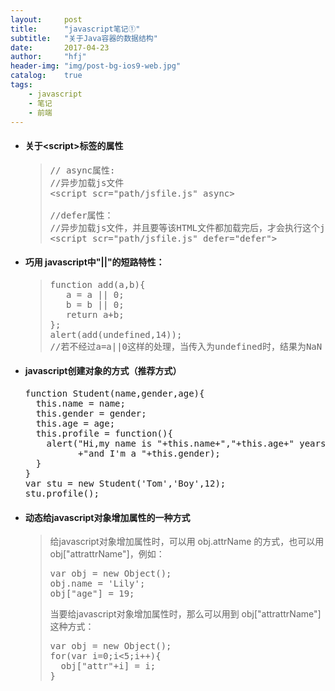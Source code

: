 ```yaml
---
layout:     post
title:      "javascript笔记①"
subtitle:   "关于Java容器的数据结构"
date:       2017-04-23
author:     "hfj"
header-img: "img/post-bg-ios9-web.jpg"
catalog:    true
tags:
    - javascript
    - 笔记
    - 前端
---
```

<div class='markdown-preview' data-use-github-style>
<ul>
<li><h4 id="-lt-script-">关于&lt;script&gt;标签的属性</h4>
<blockquote>
<pre class="editor-colors lang-javascript"><div class="line"><span class="syntax--source syntax--js"><span class="syntax--comment syntax--line syntax--double-slash syntax--js"><span class="syntax--punctuation syntax--definition syntax--comment syntax--js"><span>//</span></span><span>&nbsp;async属性:</span></span></span></div><div class="line"><span class="syntax--source syntax--js"><span class="syntax--comment syntax--line syntax--double-slash syntax--js"><span class="syntax--punctuation syntax--definition syntax--comment syntax--js"><span>//</span></span><span>异步加载js文件</span></span></span></div><div class="line"><span class="syntax--source syntax--js"><span class="syntax--keyword syntax--operator syntax--comparison syntax--js"><span>&lt;</span></span><span>script&nbsp;scr</span><span class="syntax--keyword syntax--operator syntax--assignment syntax--js"><span>=</span></span><span class="syntax--string syntax--quoted syntax--double syntax--js"><span class="syntax--punctuation syntax--definition syntax--string syntax--begin syntax--js"><span>&quot;</span></span><span>path/jsfile.js</span><span class="syntax--punctuation syntax--definition syntax--string syntax--end syntax--js"><span>&quot;</span></span></span><span>&nbsp;</span><span class="syntax--storage syntax--modifier syntax--js"><span>async</span></span><span class="syntax--keyword syntax--operator syntax--comparison syntax--js"><span>&gt;</span></span></span></div><div class="line"><span class="syntax--source syntax--js"><span>&nbsp;</span></span></div><div class="line"><span class="syntax--source syntax--js"><span class="syntax--comment syntax--line syntax--double-slash syntax--js"><span class="syntax--punctuation syntax--definition syntax--comment syntax--js"><span>//</span></span><span>defer属性：</span></span></span></div><div class="line"><span class="syntax--source syntax--js"><span class="syntax--comment syntax--line syntax--double-slash syntax--js"><span class="syntax--punctuation syntax--definition syntax--comment syntax--js"><span>//</span></span><span>异步加载js文件，并且要等该HTML文件都加载完后，才会执行这个js文件</span></span></span></div><div class="line"><span class="syntax--source syntax--js"><span class="syntax--keyword syntax--operator syntax--comparison syntax--js"><span>&lt;</span></span><span>script&nbsp;scr</span><span class="syntax--keyword syntax--operator syntax--assignment syntax--js"><span>=</span></span><span class="syntax--string syntax--quoted syntax--double syntax--js"><span class="syntax--punctuation syntax--definition syntax--string syntax--begin syntax--js"><span>&quot;</span></span><span>path/jsfile.js</span><span class="syntax--punctuation syntax--definition syntax--string syntax--end syntax--js"><span>&quot;</span></span></span><span>&nbsp;defer</span><span class="syntax--keyword syntax--operator syntax--assignment syntax--js"><span>=</span></span><span class="syntax--string syntax--quoted syntax--double syntax--js"><span class="syntax--punctuation syntax--definition syntax--string syntax--begin syntax--js"><span>&quot;</span></span><span>defer</span><span class="syntax--punctuation syntax--definition syntax--string syntax--end syntax--js"><span>&quot;</span></span></span><span class="syntax--keyword syntax--operator syntax--comparison syntax--js"><span>&gt;</span></span></span></div></pre>
</blockquote>
</li>
<li><h4 id="-javascript-">巧用 javascript中&quot;||&quot;的短路特性：</h4>
<blockquote>
<pre class="editor-colors lang-javascript"><div class="line"><span class="syntax--source syntax--js"><span class="syntax--meta syntax--function syntax--js"><span class="syntax--storage syntax--type syntax--function syntax--js"><span>function</span></span><span>&nbsp;</span><span class="syntax--entity syntax--name syntax--function syntax--js"><span>add</span></span><span class="syntax--meta syntax--parameters syntax--js"><span class="syntax--punctuation syntax--definition syntax--parameters syntax--begin syntax--bracket syntax--round syntax--js"><span>(</span></span><span class="syntax--variable syntax--parameter syntax--function syntax--js"><span>a</span></span><span class="syntax--meta syntax--delimiter syntax--object syntax--comma syntax--js"><span>,</span></span><span class="syntax--variable syntax--parameter syntax--function syntax--js"><span>b</span></span><span class="syntax--punctuation syntax--definition syntax--parameters syntax--end syntax--bracket syntax--round syntax--js"><span>)</span></span></span></span><span class="syntax--punctuation syntax--definition syntax--function syntax--body syntax--begin syntax--bracket syntax--curly syntax--js"><span>{</span></span></span></div><div class="line"><span class="syntax--source syntax--js"><span>&nbsp;&nbsp;&nbsp;a&nbsp;</span><span class="syntax--keyword syntax--operator syntax--assignment syntax--js"><span>=</span></span><span>&nbsp;a&nbsp;</span><span class="syntax--keyword syntax--operator syntax--logical syntax--js"><span>||</span></span><span>&nbsp;</span><span class="syntax--constant syntax--numeric syntax--decimal syntax--js"><span>0</span></span><span class="syntax--punctuation syntax--terminator syntax--statement syntax--js"><span>;</span></span></span></div><div class="line"><span class="syntax--source syntax--js"><span>&nbsp;&nbsp;&nbsp;b&nbsp;</span><span class="syntax--keyword syntax--operator syntax--assignment syntax--js"><span>=</span></span><span>&nbsp;b&nbsp;</span><span class="syntax--keyword syntax--operator syntax--logical syntax--js"><span>||</span></span><span>&nbsp;</span><span class="syntax--constant syntax--numeric syntax--decimal syntax--js"><span>0</span></span><span class="syntax--punctuation syntax--terminator syntax--statement syntax--js"><span>;</span></span></span></div><div class="line"><span class="syntax--source syntax--js"><span>&nbsp;&nbsp;&nbsp;</span><span class="syntax--keyword syntax--control syntax--js"><span>return</span></span><span>&nbsp;a</span><span class="syntax--keyword syntax--operator syntax--js"><span>+</span></span><span>b</span><span class="syntax--punctuation syntax--terminator syntax--statement syntax--js"><span>;</span></span></span></div><div class="line"><span class="syntax--source syntax--js"><span class="syntax--punctuation syntax--definition syntax--function syntax--body syntax--end syntax--bracket syntax--curly syntax--js"><span>}</span></span><span class="syntax--punctuation syntax--terminator syntax--statement syntax--js"><span>;</span></span></span></div><div class="line"><span class="syntax--source syntax--js"><span class="syntax--meta syntax--function-call syntax--js"><span class="syntax--entity syntax--name syntax--function syntax--js"><span>alert</span></span><span class="syntax--meta syntax--arguments syntax--js"><span class="syntax--punctuation syntax--definition syntax--arguments syntax--begin syntax--bracket syntax--round syntax--js"><span>(</span></span><span class="syntax--meta syntax--function-call syntax--js"><span class="syntax--entity syntax--name syntax--function syntax--js"><span>add</span></span><span class="syntax--meta syntax--arguments syntax--js"><span class="syntax--punctuation syntax--definition syntax--arguments syntax--begin syntax--bracket syntax--round syntax--js"><span>(</span></span><span class="syntax--constant syntax--language syntax--js"><span>undefined</span></span><span class="syntax--meta syntax--delimiter syntax--object syntax--comma syntax--js"><span>,</span></span><span class="syntax--constant syntax--numeric syntax--decimal syntax--js"><span>14</span></span><span class="syntax--punctuation syntax--definition syntax--arguments syntax--end syntax--bracket syntax--round syntax--js"><span>)</span></span></span></span><span class="syntax--punctuation syntax--definition syntax--arguments syntax--end syntax--bracket syntax--round syntax--js"><span>)</span></span></span></span><span class="syntax--punctuation syntax--terminator syntax--statement syntax--js"><span>;</span></span></span></div><div class="line"><span class="syntax--source syntax--js"><span class="syntax--comment syntax--line syntax--double-slash syntax--js"><span class="syntax--punctuation syntax--definition syntax--comment syntax--js"><span>//</span></span><span>若不经过a=a||0这样的处理，当传入为undefined时，结果为NaN</span></span></span></div></pre>
</blockquote>
</li>
<li><h4 id="javascript-">javascript创建对象的方式（推荐方式）</h4>
<pre class="editor-colors lang-javascript"><div class="line"><span class="syntax--source syntax--js"><span class="syntax--meta syntax--function syntax--js"><span class="syntax--storage syntax--type syntax--function syntax--js"><span>function</span></span><span>&nbsp;</span><span class="syntax--entity syntax--name syntax--function syntax--js"><span>Student</span></span><span class="syntax--meta syntax--parameters syntax--js"><span class="syntax--punctuation syntax--definition syntax--parameters syntax--begin syntax--bracket syntax--round syntax--js"><span>(</span></span><span class="syntax--variable syntax--parameter syntax--function syntax--js"><span>name</span></span><span class="syntax--meta syntax--delimiter syntax--object syntax--comma syntax--js"><span>,</span></span><span class="syntax--variable syntax--parameter syntax--function syntax--js"><span>gender</span></span><span class="syntax--meta syntax--delimiter syntax--object syntax--comma syntax--js"><span>,</span></span><span class="syntax--variable syntax--parameter syntax--function syntax--js"><span>age</span></span><span class="syntax--punctuation syntax--definition syntax--parameters syntax--end syntax--bracket syntax--round syntax--js"><span>)</span></span></span></span><span class="syntax--punctuation syntax--definition syntax--function syntax--body syntax--begin syntax--bracket syntax--curly syntax--js"><span>{</span></span></span></div><div class="line"><span class="syntax--source syntax--js"><span>&nbsp;&nbsp;</span><span class="syntax--variable syntax--language syntax--js"><span>this</span></span><span class="syntax--meta syntax--delimiter syntax--property syntax--period syntax--js"><span>.</span></span><span class="syntax--support syntax--variable syntax--property syntax--dom syntax--js"><span>name</span></span><span>&nbsp;</span><span class="syntax--keyword syntax--operator syntax--assignment syntax--js"><span>=</span></span><span>&nbsp;name</span><span class="syntax--punctuation syntax--terminator syntax--statement syntax--js"><span>;</span></span></span></div><div class="line"><span class="syntax--source syntax--js"><span>&nbsp;&nbsp;</span><span class="syntax--variable syntax--language syntax--js"><span>this</span></span><span class="syntax--meta syntax--delimiter syntax--property syntax--period syntax--js"><span>.</span></span><span class="syntax--variable syntax--other syntax--property syntax--js"><span>gender</span></span><span>&nbsp;</span><span class="syntax--keyword syntax--operator syntax--assignment syntax--js"><span>=</span></span><span>&nbsp;gender</span><span class="syntax--punctuation syntax--terminator syntax--statement syntax--js"><span>;</span></span></span></div><div class="line"><span class="syntax--source syntax--js"><span>&nbsp;&nbsp;</span><span class="syntax--variable syntax--language syntax--js"><span>this</span></span><span class="syntax--meta syntax--delimiter syntax--property syntax--period syntax--js"><span>.</span></span><span class="syntax--variable syntax--other syntax--property syntax--js"><span>age</span></span><span>&nbsp;</span><span class="syntax--keyword syntax--operator syntax--assignment syntax--js"><span>=</span></span><span>&nbsp;age</span><span class="syntax--punctuation syntax--terminator syntax--statement syntax--js"><span>;</span></span></span></div><div class="line"><span class="syntax--source syntax--js"><span>&nbsp;&nbsp;</span><span class="syntax--variable syntax--language syntax--js"><span>this</span></span><span class="syntax--meta syntax--function syntax--js"><span class="syntax--meta syntax--delimiter syntax--method syntax--period syntax--js"><span>.</span></span><span class="syntax--entity syntax--name syntax--function syntax--js"><span>profile</span></span><span>&nbsp;</span><span class="syntax--keyword syntax--operator syntax--assignment syntax--js"><span>=</span></span><span>&nbsp;</span><span class="syntax--storage syntax--type syntax--function syntax--js"><span>function</span></span><span class="syntax--meta syntax--parameters syntax--js"><span class="syntax--punctuation syntax--definition syntax--parameters syntax--begin syntax--bracket syntax--round syntax--js"><span>(</span></span><span class="syntax--punctuation syntax--definition syntax--parameters syntax--end syntax--bracket syntax--round syntax--js"><span>)</span></span></span></span><span class="syntax--punctuation syntax--definition syntax--function syntax--body syntax--begin syntax--bracket syntax--curly syntax--js"><span>{</span></span></span></div><div class="line"><span class="syntax--source syntax--js"><span>&nbsp;&nbsp;&nbsp;&nbsp;</span><span class="syntax--meta syntax--function-call syntax--js"><span class="syntax--entity syntax--name syntax--function syntax--js"><span>alert</span></span><span class="syntax--meta syntax--arguments syntax--js"><span class="syntax--punctuation syntax--definition syntax--arguments syntax--begin syntax--bracket syntax--round syntax--js"><span>(</span></span><span class="syntax--string syntax--quoted syntax--double syntax--js"><span class="syntax--punctuation syntax--definition syntax--string syntax--begin syntax--js"><span>&quot;</span></span><span>Hi,my&nbsp;name&nbsp;is&nbsp;</span><span class="syntax--punctuation syntax--definition syntax--string syntax--end syntax--js"><span>&quot;</span></span></span><span class="syntax--keyword syntax--operator syntax--js"><span>+</span></span><span class="syntax--variable syntax--language syntax--js"><span>this</span></span><span class="syntax--meta syntax--delimiter syntax--property syntax--period syntax--js"><span>.</span></span><span class="syntax--support syntax--variable syntax--property syntax--dom syntax--js"><span>name</span></span><span class="syntax--keyword syntax--operator syntax--js"><span>+</span></span><span class="syntax--string syntax--quoted syntax--double syntax--js"><span class="syntax--punctuation syntax--definition syntax--string syntax--begin syntax--js"><span>&quot;</span></span><span>,</span><span class="syntax--punctuation syntax--definition syntax--string syntax--end syntax--js"><span>&quot;</span></span></span><span class="syntax--keyword syntax--operator syntax--js"><span>+</span></span><span class="syntax--variable syntax--language syntax--js"><span>this</span></span><span class="syntax--meta syntax--delimiter syntax--property syntax--period syntax--js"><span>.</span></span><span class="syntax--variable syntax--other syntax--property syntax--js"><span>age</span></span><span class="syntax--keyword syntax--operator syntax--js"><span>+</span></span><span class="syntax--string syntax--quoted syntax--double syntax--js"><span class="syntax--punctuation syntax--definition syntax--string syntax--begin syntax--js"><span>&quot;</span></span><span>&nbsp;years&nbsp;old,</span><span class="syntax--punctuation syntax--definition syntax--string syntax--end syntax--js"><span>&quot;</span></span></span></span></span></span></div><div class="line"><span class="syntax--source syntax--js"><span class="syntax--meta syntax--function-call syntax--js"><span class="syntax--meta syntax--arguments syntax--js"><span>&nbsp;&nbsp;&nbsp;&nbsp;&nbsp;&nbsp;&nbsp;&nbsp;&nbsp;&nbsp;</span><span class="syntax--keyword syntax--operator syntax--js"><span>+</span></span><span class="syntax--string syntax--quoted syntax--double syntax--js"><span class="syntax--punctuation syntax--definition syntax--string syntax--begin syntax--js"><span>&quot;</span></span><span>and&nbsp;I&#39;m&nbsp;a&nbsp;</span><span class="syntax--punctuation syntax--definition syntax--string syntax--end syntax--js"><span>&quot;</span></span></span><span class="syntax--keyword syntax--operator syntax--js"><span>+</span></span><span class="syntax--variable syntax--language syntax--js"><span>this</span></span><span class="syntax--meta syntax--delimiter syntax--property syntax--period syntax--js"><span>.</span></span><span class="syntax--variable syntax--other syntax--property syntax--js"><span>gender</span></span><span class="syntax--punctuation syntax--definition syntax--arguments syntax--end syntax--bracket syntax--round syntax--js"><span>)</span></span></span></span><span class="syntax--punctuation syntax--terminator syntax--statement syntax--js"><span>;</span></span></span></div><div class="line"><span class="syntax--source syntax--js"><span>&nbsp;&nbsp;</span><span class="syntax--punctuation syntax--definition syntax--function syntax--body syntax--end syntax--bracket syntax--curly syntax--js"><span>}</span></span></span></div><div class="line"><span class="syntax--source syntax--js"><span class="syntax--punctuation syntax--definition syntax--function syntax--body syntax--end syntax--bracket syntax--curly syntax--js"><span>}</span></span></span></div><div class="line"><span class="syntax--source syntax--js"><span class="syntax--storage syntax--type syntax--var syntax--js"><span>var</span></span><span>&nbsp;stu&nbsp;</span><span class="syntax--keyword syntax--operator syntax--assignment syntax--js"><span>=</span></span><span>&nbsp;</span><span class="syntax--meta syntax--class syntax--instance syntax--constructor syntax--js"><span class="syntax--keyword syntax--operator syntax--new syntax--js"><span>new</span></span><span>&nbsp;</span><span class="syntax--entity syntax--name syntax--type syntax--instance syntax--js"><span>Student</span></span></span><span class="syntax--meta syntax--brace syntax--round syntax--js"><span>(</span></span><span class="syntax--string syntax--quoted syntax--single syntax--js"><span class="syntax--punctuation syntax--definition syntax--string syntax--begin syntax--js"><span>&#39;</span></span><span>Tom</span><span class="syntax--punctuation syntax--definition syntax--string syntax--end syntax--js"><span>&#39;</span></span></span><span class="syntax--meta syntax--delimiter syntax--object syntax--comma syntax--js"><span>,</span></span><span class="syntax--string syntax--quoted syntax--single syntax--js"><span class="syntax--punctuation syntax--definition syntax--string syntax--begin syntax--js"><span>&#39;</span></span><span>Boy</span><span class="syntax--punctuation syntax--definition syntax--string syntax--end syntax--js"><span>&#39;</span></span></span><span class="syntax--meta syntax--delimiter syntax--object syntax--comma syntax--js"><span>,</span></span><span class="syntax--constant syntax--numeric syntax--decimal syntax--js"><span>12</span></span><span class="syntax--meta syntax--brace syntax--round syntax--js"><span>)</span></span><span class="syntax--punctuation syntax--terminator syntax--statement syntax--js"><span>;</span></span></span></div><div class="line"><span class="syntax--source syntax--js"><span class="syntax--variable syntax--other syntax--object syntax--js"><span>stu</span></span><span class="syntax--meta syntax--delimiter syntax--property syntax--period syntax--js"><span>.</span></span><span class="syntax--support syntax--variable syntax--property syntax--dom syntax--js"><span>profile</span></span><span class="syntax--meta syntax--brace syntax--round syntax--js"><span>(</span><span>)</span></span><span class="syntax--punctuation syntax--terminator syntax--statement syntax--js"><span>;</span></span></span></div></pre>
</li>
<li><h4 id="-javascript-">动态给javascript对象增加属性的一种方式</h4>
<blockquote>
<p>给javascript对象增加属性时，可以用 obj.attrName 的方式，也可以用obj[&quot;attrattrName&quot;]，例如：</p>
<pre class="editor-colors lang-javascript"><div class="line"><span class="syntax--source syntax--js"><span class="syntax--storage syntax--type syntax--var syntax--js"><span>var</span></span><span>&nbsp;obj&nbsp;</span><span class="syntax--keyword syntax--operator syntax--assignment syntax--js"><span>=</span></span><span>&nbsp;</span><span class="syntax--meta syntax--class syntax--instance syntax--constructor syntax--js"><span class="syntax--keyword syntax--operator syntax--new syntax--js"><span>new</span></span><span>&nbsp;</span><span class="syntax--entity syntax--name syntax--type syntax--instance syntax--js"><span>Object</span></span></span><span class="syntax--meta syntax--brace syntax--round syntax--js"><span>(</span><span>)</span></span><span class="syntax--punctuation syntax--terminator syntax--statement syntax--js"><span>;</span></span></span></div><div class="line"><span class="syntax--source syntax--js"><span class="syntax--variable syntax--other syntax--object syntax--js"><span>obj</span></span><span class="syntax--meta syntax--delimiter syntax--property syntax--period syntax--js"><span>.</span></span><span class="syntax--support syntax--variable syntax--property syntax--dom syntax--js"><span>name</span></span><span>&nbsp;</span><span class="syntax--keyword syntax--operator syntax--assignment syntax--js"><span>=</span></span><span>&nbsp;</span><span class="syntax--string syntax--quoted syntax--single syntax--js"><span class="syntax--punctuation syntax--definition syntax--string syntax--begin syntax--js"><span>&#39;</span></span><span>Lily</span><span class="syntax--punctuation syntax--definition syntax--string syntax--end syntax--js"><span>&#39;</span></span></span><span class="syntax--punctuation syntax--terminator syntax--statement syntax--js"><span>;</span></span></span></div><div class="line"><span class="syntax--source syntax--js"><span>obj</span><span class="syntax--meta syntax--brace syntax--square syntax--js"><span>[</span></span><span class="syntax--string syntax--quoted syntax--double syntax--js"><span class="syntax--punctuation syntax--definition syntax--string syntax--begin syntax--js"><span>&quot;</span></span><span>age</span><span class="syntax--punctuation syntax--definition syntax--string syntax--end syntax--js"><span>&quot;</span></span></span><span class="syntax--meta syntax--brace syntax--square syntax--js"><span>]</span></span><span>&nbsp;</span><span class="syntax--keyword syntax--operator syntax--assignment syntax--js"><span>=</span></span><span>&nbsp;</span><span class="syntax--constant syntax--numeric syntax--decimal syntax--js"><span>19</span></span><span class="syntax--punctuation syntax--terminator syntax--statement syntax--js"><span>;</span></span></span></div></pre>
<p>当要给javascript对象增加属性时，那么可以用到 obj[&quot;attrattrName&quot;]这种方式：</p>
<pre class="editor-colors lang-javascript"><div class="line"><span class="syntax--source syntax--js"><span class="syntax--storage syntax--type syntax--var syntax--js"><span>var</span></span><span>&nbsp;obj&nbsp;</span><span class="syntax--keyword syntax--operator syntax--assignment syntax--js"><span>=</span></span><span>&nbsp;</span><span class="syntax--meta syntax--class syntax--instance syntax--constructor syntax--js"><span class="syntax--keyword syntax--operator syntax--new syntax--js"><span>new</span></span><span>&nbsp;</span><span class="syntax--entity syntax--name syntax--type syntax--instance syntax--js"><span>Object</span></span></span><span class="syntax--meta syntax--brace syntax--round syntax--js"><span>(</span><span>)</span></span><span class="syntax--punctuation syntax--terminator syntax--statement syntax--js"><span>;</span></span></span></div><div class="line"><span class="syntax--source syntax--js"><span class="syntax--keyword syntax--control syntax--js"><span>for</span></span><span class="syntax--meta syntax--brace syntax--round syntax--js"><span>(</span></span><span class="syntax--storage syntax--type syntax--var syntax--js"><span>var</span></span><span>&nbsp;i</span><span class="syntax--keyword syntax--operator syntax--assignment syntax--js"><span>=</span></span><span class="syntax--constant syntax--numeric syntax--decimal syntax--js"><span>0</span></span><span class="syntax--punctuation syntax--terminator syntax--statement syntax--js"><span>;</span></span><span>i</span><span class="syntax--keyword syntax--operator syntax--comparison syntax--js"><span>&lt;</span></span><span class="syntax--constant syntax--numeric syntax--decimal syntax--js"><span>5</span></span><span class="syntax--punctuation syntax--terminator syntax--statement syntax--js"><span>;</span></span><span>i</span><span class="syntax--keyword syntax--operator syntax--increment syntax--js"><span>++</span></span><span class="syntax--meta syntax--brace syntax--round syntax--js"><span>)</span></span><span class="syntax--meta syntax--brace syntax--curly syntax--js"><span>{</span></span></span></div><div class="line"><span class="syntax--source syntax--js"><span>&nbsp;&nbsp;obj</span><span class="syntax--meta syntax--brace syntax--square syntax--js"><span>[</span></span><span class="syntax--string syntax--quoted syntax--double syntax--js"><span class="syntax--punctuation syntax--definition syntax--string syntax--begin syntax--js"><span>&quot;</span></span><span>attr</span><span class="syntax--punctuation syntax--definition syntax--string syntax--end syntax--js"><span>&quot;</span></span></span><span class="syntax--keyword syntax--operator syntax--js"><span>+</span></span><span>i</span><span class="syntax--meta syntax--brace syntax--square syntax--js"><span>]</span></span><span>&nbsp;</span><span class="syntax--keyword syntax--operator syntax--assignment syntax--js"><span>=</span></span><span>&nbsp;i</span><span class="syntax--punctuation syntax--terminator syntax--statement syntax--js"><span>;</span></span></span></div><div class="line"><span class="syntax--source syntax--js"><span class="syntax--meta syntax--brace syntax--curly syntax--js"><span>}</span></span></span></div></pre>
</blockquote>
</li>
</ul>
</div>
